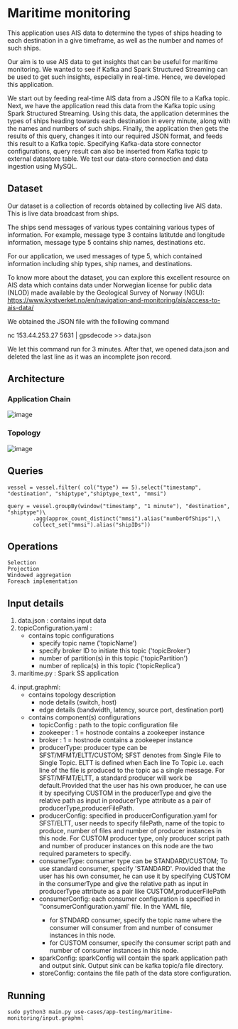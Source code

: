 # Maritime monitoring
This application uses AIS data to determine the types of ships heading to each destination in a give timeframe, as well as the number and names of such ships.

Our aim is to use AIS data to get insights that can be useful for maritime monitoring. We wanted to see if Kafka and Spark Structured Streaming can be used to get such insights, especially in real-time. Hence, we developed this application.

We start out by feeding real-time AIS data from a JSON file to a Kafka topic. Next, we have the application read this data from the Kafka topic using Spark Structured Streaming. Using this data, the application determines the types of ships heading towards each destination in every minute, along with the names and numbers of such ships. Finally, the application then gets the results of this query, changes it into our required JSON format, and feeds this result to a Kafka topic. Specifying Kafka-data store connector configurations, query result can also be inserted from Kafka topic tp external datastore table. We test our data-store connection and data ingestion using MySQL.

## Dataset
Our dataset is a collection of records obtained by collecting live AIS data. This is live data broadcast from ships.

The ships send messages of various types containing various types of information. For example, message type 3 contains latitutde and longitude information, message type 5 contains ship names, destinations etc.

For our application, we used messages of type 5, which contained information including ship types, ship names, and destinations.

To know more about the dataset, you can explore this excellent resource on AIS data which contains data under Norwegian license for public data (NLOD) made available by the Geological Survey of Norway (NGU): https://www.kystverket.no/en/navigation-and-monitoring/ais/access-to-ais-data/

We obtained the JSON file with the following command

nc 153.44.253.27 5631 | gpsdecode >> data.json

We let this command run for 3 minutes. After that, we opened data.json and deleted the last line as it was an incomplete json record.

## Architecture

### Application Chain
![image](https://user-images.githubusercontent.com/6629591/183961868-de56360c-9dd3-4ccf-96ce-9d7145cdec28.png)

### Topology
![image](https://user-images.githubusercontent.com/6629591/184164640-4bc89443-258c-430a-a14b-317001d3a818.png)



## Queries  
    vessel = vessel.filter( col("type") == 5).select("timestamp", "destination", "shiptype","shiptype_text", "mmsi")

    query = vessel.groupBy(window("timestamp", "1 minute"), "destination", "shiptype")\
            .agg(approx_count_distinct("mmsi").alias("numberOfShips"),\
            collect_set("mmsi").alias("shipIDs"))

  
## Operations
    Selection
    Projection
    Windowed aggregation
    Foreach implementation

  
## Input details
1. data.json : contains input data
2. topicConfiguration.yaml :
   - contains topic configurations
     - specify topic name ('topicName')
     - specify broker ID to initiate this topic ('topicBroker')
     - number of partition(s) in this topic ('topicPartition')
     - number of replica(s) in this topic ('topicReplica')
3. maritime.py : Spark SS application
<!-- 4. maritime-mysql-bulk-sink.properties: contains detailed MySQL configurations and topic name where MySQL will connect to. -->
<!-- 5. Kafka-MySQL-user manual.pdf: Configurations manual for setting up Kafka-MySQL connection. -->
4. input.graphml:
   - contains topology description
     - node details (switch, host)
     - edge details (bandwidth, latency, source port, destination port)
   - contains component(s) configurations 
     - topicConfig : path to the topic configuration file
     - zookeeper : 1 = hostnode contains a zookeeper instance
     - broker : 1 = hostnode contains a zookeeper instance
     - producerType: producer type can be SFST/MFMT/ELTT/CUSTOM; SFST denotes from Single File to Single Topic. ELTT is defined when Each line To Topic i.e. each line of the file is produced to the topic as a single message. For SFST/MFMT/ELTT, a standard producer will work be default.Provided that the user has his own producer, he can use it by specifying CUSTOM in the producerType and give the relative path as input in producerType attribute as a pair of producerType,producerFilePath.
     - producerConfig: specified in producerConfiguration.yaml
          for SFST/ELTT, user needs to specify filePath, name of the topic to produce, number of files and number of producer instances in this node. For CUSTOM producer type, only producer script path and number of producer instances on this node are the two required parameters to specify.
     - consumerType: consumer type can be STANDARD/CUSTOM; To use standard consumer, specify 'STANDARD'. Provided that the user has his own consumer, he can use it by specifying CUSTOM in the consumerType and give the relative path as input in producerType attribute as a pair like CUSTOM,producerFilePath
     - consumerConfig: each consumer configuration is specified in ''consumerConfiguration<HostID>.yaml' file. In the YAML file, 
         - for STNDARD consumer, specify the topic name where the consumer will consumer from and number of consumer instances in this node.
         - for CUSTOM consumer, specify the consumer script path and number of consumer instances in this node.
     - sparkConfig: sparkConfig will contain the spark application path and output sink. Output sink can be kafka topic/a file directory.
     - storeConfig: contains the file path of the data store configuration.

## Running
```sudo python3 main.py use-cases/app-testing/maritime-monitoring/input.graphml```